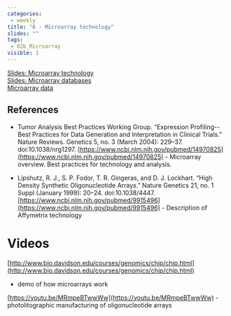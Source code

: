 ```yaml
---
categories:
 - weekly
title: "6 - Microarray technology"
slides: ""
tags:
 - 02b_Microarray
visible: 1
---
```



[Slides: Microarray technology]({{site.baseurl}}/presentations/02b_Microarray/02b_Microarray_technology.pdf)    
[Slides: Microarray databases]({{site.baseurl}}/presentations/02b_Microarray/02b_Microarray_databases.pdf)    
[Microarray data]({{site.baseurl}}/presentations/02_data/index.html)  


## References

- Tumor Analysis Best Practices Working Group. “Expression Profiling--Best Practices for Data Generation and Interpretation in Clinical Trials.” Nature Reviews. Genetics 5, no. 3 (March 2004): 229–37. doi:10.1038/nrg1297. [https://www.ncbi.nlm.nih.gov/pubmed/14970825](https://www.ncbi.nlm.nih.gov/pubmed/14970825) - Microarray overview. Best practices for technology and analysis.

- Lipshutz, R. J., S. P. Fodor, T. R. Gingeras, and D. J. Lockhart. “High Density Synthetic Oligonucleotide Arrays.” Nature Genetics 21, no. 1 Suppl (January 1999): 20–24. doi:10.1038/4447. [https://www.ncbi.nlm.nih.gov/pubmed/9915496](https://www.ncbi.nlm.nih.gov/pubmed/9915496) - Description of Affymetrix technology

# Videos

[http://www.bio.davidson.edu/courses/genomics/chip/chip.html](http://www.bio.davidson.edu/courses/genomics/chip/chip.html)
 - demo of how microarrays work

[https://youtu.be/MRmpeBTwwWw](https://youtu.be/MRmpeBTwwWw) - photolitographic manufacturing of oligonucleotide arrays
